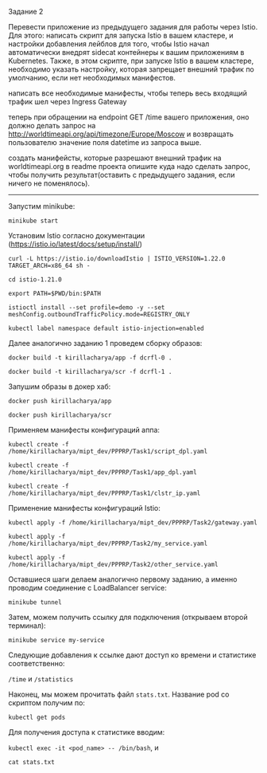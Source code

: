 Задание 2

Перевести приложение из предыдущего задания для работы через Istio. Для этого:
написать скрипт для запуска Istio в вашем кластере, и настройки добавления лейблов для того, чтобы Istio начал автоматически внедрят sidecat контейнеры к вашим приложениям в Kubernetes. Также, в этом скрипте, при запуске Istio в вашем кластере, необходимо указать настройку, которая запрещает внешний трафик по умолчанию, если нет необходимых манифестов.

написать все необходимые манифесты, чтобы теперь весь входящий трафик шел через Ingress Gateway

теперь при обращении на endpoint GET /time вашего приложения, оно должно делать запрос на http://worldtimeapi.org/api/timezone/Europe/Moscow и возвращать пользователю значение поля datetime из запроса выше.

создать манифейсты, которые разрешают внешний трафик на worldtimeapi.org
в readme проекта опишите куда надо сделать запрос, чтобы получить результат(оставить с предыдущего задания, если ничего не поменялось).

________________________________________________________________________________________

Запустим minikube:

```minikube start```

Установим Istio согласно документации (https://istio.io/latest/docs/setup/install/)

```curl -L https://istio.io/downloadIstio | ISTIO_VERSION=1.22.0 TARGET_ARCH=x86_64 sh -```

```cd istio-1.21.0```

```export PATH=$PWD/bin:$PATH```

```istioctl install --set profile=demo -y --set meshConfig.outboundTrafficPolicy.mode=REGISTRY_ONLY```

```kubectl label namespace default istio-injection=enabled```

Далее аналогично заданию 1 проведем сборку образов:

```docker build -t kirillacharya/app -f dcrfl-0 .```

```docker build -t kirillacharya/scr -f dcrfl-1 .```

Запушим образы в докер хаб:

```docker push kirillacharya/app```

```docker push kirillacharya/scr```

Применяем манифесты конфигураций аппа:

```kubectl create -f /home/kirillacharya/mipt_dev/PPPRP/Task1/script_dpl.yaml```

```kubectl create -f /home/kirillacharya/mipt_dev/PPPRP/Task1/app_dpl.yaml```

```kubectl create -f /home/kirillacharya/mipt_dev/PPPRP/Task1/clstr_ip.yaml```

Применение манифесты конфигураций Istio:

```kubectl apply -f /home/kirillacharya/mipt_dev/PPPRP/Task2/gateway.yaml```

```kubectl apply -f /home/kirillacharya/mipt_dev/PPPRP/Task2/my_service.yaml```

```kubectl apply -f /home/kirillacharya/mipt_dev/PPPRP/Task2/other_service.yaml```

Оставшиеся шаги делаем аналогично первому заданию, а именно проводим соединение с LoadBalancer service:

```minikube tunnel```

Затем, можем получить ссылку для подключения (открываем второй терминал):

```minikube service my-service```

Следующие добавления к ссылке дают доступ ко времени и статистике соответственно:

```/time``` и ```/statistics```

Наконец, мы можем прочитать файл ```stats.txt```. Название pod со скриптом получим по:

```kubectl get pods```

Для получения доступа к статистике вводим:

```kubectl exec -it <pod_name> -- /bin/bash```, и

```cat stats.txt```